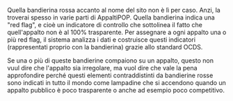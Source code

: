 Quella bandierina rossa accanto al nome del sito non è lì per caso. Anzi, la troverai spesso in varie parti di AppaltiPOP. Quella bandierina indica una "red flag", e cioè un indicatore di controllo che sottolinea il fatto che quell'appalto non è al 100% trasparente. Per assegnare a ogni appalto una o più red flag, il sistema analizza i dati e costruisce questi indicatori (rappresentati proprio con la bandierina) grazie allo standard OCDS.

Se una o più di queste bandierine compaiono su un appalto, questo non vuul dire che l'appalto sia irregolare, ma vuol dire che vale la pena approfondire perché questi elementi contraddistinti da bandierine rosse sono indicati in tutto il mondo come lampadine che si accendono quando un appalto pubblico è poco trasparente o anche ad esempio poco competitivo.
